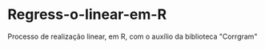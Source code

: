 # Regress-o-linear-em-R
Processo de realização linear, em R, com o auxílio da biblioteca "Corrgram"
